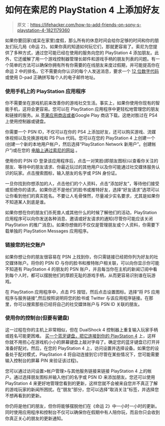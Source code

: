 # 如何在索尼的 PlayStation 4 上添加好友

> 原文：<https://lifehacker.com/how-to-add-friends-on-sony-s-playstation-4-1821179360>

如果你要回家(或呆在家里)度假，那么所有的休息时间会给你足够的时间和你的朋友们玩几局《命运 2》。如果你真的知道如何玩它们，那就更容易了。索尼为您提供了多种方式，通过您可能已经在使用的服务向您的 PlayStation 4 添加朋友。此外，它还缓解了用一个游戏控制器管理长邮件和游戏手柄的朋友列表的问题。有一个简单的方法可以确保你拥有所有你需要的在线朋友来度过假期，并可能提高你在命运 2 中的排名，它不需要向你认识的每个人发送消息，要求一个 [12 位数字代码](https://lifehacker.com/how-to-add-friends-to-your-nintendo-switch-1820984706) 或使用 D-pad 正确拼写每个人的电子邮件地址。



### **使用手机上的 PlayStation 应用程序**

你不需要坐在游戏机前来改善你的游戏社交生活。事实上，如果你使用你现有的智能手机，这将会更容易。您可以在 PlayStation 应用程序中更轻松地管理您的朋友和链接的服务。从 [苹果应用商店或者](https://www.playstation.com/en-us/explore/ps4/app/)Google Play 商店下载。这绝对胜过在 PS4 上使用控制器或键盘。

你需要一个 PSN ID，不仅可以在你的 PS4 上添加好友，还可以购买游戏、流媒体视频以及兑换游戏和 PS Plus 代码。您可以在您的 PlayStation 4 上创建一个(创建一个新的本地用户帐户，然后选择“PlayStation Network 新用户”。创建帐户”)或在您的 [电脑上通过索尼的网站](https://id.sonyentertainmentnetwork.com/create_account/?entry=%2Fcreate_account&tp_psn=true&ui=pr&client_id=fe1fdbfa-f1a1-47ac-b793-e648fba25e86&redirect_uri=https://secure.eu.playstation.com/psnauth/PSNOAUTHResponse/pdc/&request_locale=en_GB&response_type=code&scope=psn:s2s&service_entity=urn:service-entity:psn&service_logo=ps#/create_account?entry=%2Fcreate_account) 。

使用你的 PSN ID 登录该应用程序后，点击一对笑脸(即朋友图标)以查看你关注的朋友、等待中的朋友请求、你最近玩过的其他用户以及你可能通过社交媒体服务认识的玩家。点击搜索图标，输入朋友的名字或 PSN 身份证。

一旦你找到你想添加的人，点击他们的个人资料，点击“添加好友”，等待他们接受或拒绝你的请求。如果你还不是他们的脸书或推特好友，选择“好友请求”选项可以让你看到他们的真实姓名。不要让人毛骨悚然，尽量减少实名要求，尤其是如果你不知道某人到底是谁。

如果你想在你的朋友们杀死兽人或其他什么的时候了解他们的活动，PlayStation 应用程序可以向你发送各种消息、邀请或好友请求的通知(尽管你可能应该关闭 PlayStation 的推广消息)。如果你想做的不仅仅是管理朋友或个人资料，你需要下载单独的 PlayStation Messages 应用程序。

### **链接您的社交账户**

如果你想让你的朋友很容易在 PSN 上找到你，你只需链接已经把你列为好友的社交媒体账户。将你的 PSN ID 与你的脸书和推特账户相关联，可以向你显示你可能不知道有 PlayStation 4 的朋友的 PSN 账户，并且每当你在主机的新闻订阅中看到每个人时，都可以摆脱他们的厚颜无耻的游戏手柄，从而更容易识别谁在玩游戏。

在 PlayStation 应用程序中，点击 PS 按钮，然后点击设置图标。选择“将 PS 应用程序与服务链接”,然后按照说明将您的脸书或 Twitter 与该应用程序链接。在那里，你可以搜索那些已经将自己的社交媒体账户与 PSN ID 关联的朋友。

### **使用你的控制台(但要有键盘)**

这一过程在你的主机上非常相似，但在 DualShock 4 控制器上重复输入玩家手柄或姓名可能更困难。 [买一个蓝牙键盘，把它连接到你的 PlayStation 4](http://fieldguide.gizmodo.com/10-tricks-to-turn-you-into-a-ps4-master-1776470857) 上，这样你就不用担心在游戏机小小的屏幕键盘上敲对字母了。确定您的蓝牙键盘已打开并准备好配对。然后，在您的 PlayStation 4 上，访问设置并选择设备。如果您的设备处于配对模式，PlayStation 4 将自动连接到它(尽管在某些情况下，您可能需要输入控制台的屏幕 PIN 来验证该过程)。

您可以通过访问设置>帐户管理>与其他服务链接来链接 PlayStation 4 上的帐户。通过选择朋友图标并输入他们的名字或 PSN ID 来添加朋友。您还可以使用 PlayStation 4 来更好地管理您看到的更新，这样您就不会被来自您并不真正了解的游戏玩家的新闻所困扰。在“朋友”部分，您可以选择“取消关注”标签，并选择您不想再看到的更新。

你仍将是他们的朋友，但你将能够摆脱他们在《命运 2》中一小时一小时的更新。同时使用应用程序和控制台不仅可以确保你在假期中有人陪你玩，而且你只会收到你真正关心的朋友的更新通知。